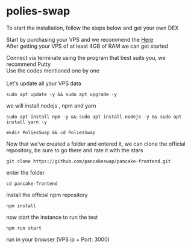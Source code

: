 # polies-swap
To start the installation, follow the steps below and get your own DEX
<br>

Start by purchasing your VPS and we recommend the <a href="https://www.vultr.com/?ref=8912463">Here</a> <br>
After getting your VPS of at least 4GB of RAM we can get started
<br>

Connect via terminate using the program that best suits you, we recommend Putty <br>
Use the codes mentioned one by one
<br>
<br>
Let's update all your VPS data
```
sudo apt update -y && sudo apt upgrade -y
```
we will install nodejs , npm and yarn <br>
```
sudo apt install npm -y && sudo apt install nodejs -y && sudo apt install yarn -y
```
```
mkdir PoliesSwap && cd PoliesSwap 
```
Now that we've created a folder and entered it, we can clone the official repository, be sure to go there and rate it with the stars <br>
```
git clone https://github.com/pancakeswap/pancake-frontend.git
```
enter the folder <br>
```
cd pancake-frontend
```
Install the official npm repository <br>
```
npm install
```
now start the instance to run the test
```
npm run start
```
run in your browser (VPS ip + Port: 3000)



